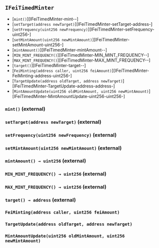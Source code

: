 ## <span id="IFeiTimedMinter"></span> `IFeiTimedMinter`



- [`mint()`][IFeiTimedMinter-mint--]
- [`setTarget(address newTarget)`][IFeiTimedMinter-setTarget-address-]
- [`setFrequency(uint256 newFrequency)`][IFeiTimedMinter-setFrequency-uint256-]
- [`setMintAmount(uint256 newMintAmount)`][IFeiTimedMinter-setMintAmount-uint256-]
- [`mintAmount()`][IFeiTimedMinter-mintAmount--]
- [`MIN_MINT_FREQUENCY()`][IFeiTimedMinter-MIN_MINT_FREQUENCY--]
- [`MAX_MINT_FREQUENCY()`][IFeiTimedMinter-MAX_MINT_FREQUENCY--]
- [`target()`][IFeiTimedMinter-target--]
- [`FeiMinting(address caller, uint256 feiAmount)`][IFeiTimedMinter-FeiMinting-address-uint256-]
- [`TargetUpdate(address oldTarget, address newTarget)`][IFeiTimedMinter-TargetUpdate-address-address-]
- [`MintAmountUpdate(uint256 oldMintAmount, uint256 newMintAmount)`][IFeiTimedMinter-MintAmountUpdate-uint256-uint256-]
### <span id="IFeiTimedMinter-mint--"></span> `mint()` (external)



### <span id="IFeiTimedMinter-setTarget-address-"></span> `setTarget(address newTarget)` (external)



### <span id="IFeiTimedMinter-setFrequency-uint256-"></span> `setFrequency(uint256 newFrequency)` (external)



### <span id="IFeiTimedMinter-setMintAmount-uint256-"></span> `setMintAmount(uint256 newMintAmount)` (external)



### <span id="IFeiTimedMinter-mintAmount--"></span> `mintAmount() → uint256` (external)



### <span id="IFeiTimedMinter-MIN_MINT_FREQUENCY--"></span> `MIN_MINT_FREQUENCY() → uint256` (external)



### <span id="IFeiTimedMinter-MAX_MINT_FREQUENCY--"></span> `MAX_MINT_FREQUENCY() → uint256` (external)



### <span id="IFeiTimedMinter-target--"></span> `target() → address` (external)



### <span id="IFeiTimedMinter-FeiMinting-address-uint256-"></span> `FeiMinting(address caller, uint256 feiAmount)`



### <span id="IFeiTimedMinter-TargetUpdate-address-address-"></span> `TargetUpdate(address oldTarget, address newTarget)`



### <span id="IFeiTimedMinter-MintAmountUpdate-uint256-uint256-"></span> `MintAmountUpdate(uint256 oldMintAmount, uint256 newMintAmount)`



